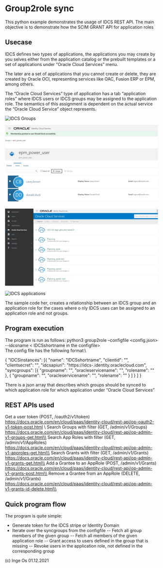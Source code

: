 # Group2role sync

This python example demonstrates the usage of IDCS REST API.
The main objective is to demonstrate how the SCIM GRANT API for application roles 

## Usecase

IDCS defines two types of applications, the applications you may create by you selves either from the application 
catalog or the prebuilt templates or a set of applications under “Oracle Cloud Services” menu.

The later are a set of applications that you cannot create or delete, they are created by Oracle OCI, representing 
services like OAC, Fusion ERP or EPM, among others.

The “Oracle Cloud Services” type of application has a tab “application roles” where IDCS users or IDCS 
groups may be assigned to the application role. The semantics of this assignment is dependent on the actual 
service the “Oracle Cloud Service” object represents.

![IDCS Groups](/images/groups)

![IDCS Group members](/images/group_members.JPG)

![IDCS applications](/images/applications.JPG)

![IDCS applications](/images/appliication_roles.JPG)

The sample code her, creates a relationship between an IDCS group and an application role for the cases where o
nly IDCS uses can be assigned to an application role and not groups.

## Program execution

The program is run as follows:
python3 group2role –configfile <config.json> --idcsname < IDCSshortname in the configfile>\
The config file has the following format:\

		
{
	"IDCSinstances": [{
			"name": "IDCSshortname",
			"clientid": "<xxx>",
			"clientsecret": "<xxx>",
			"idcsapiuri": "https://idcs-<tenant>.identity.oraclecloud.com",
			"syncgroups": [{
					"groupname": "<name of IDCS group>",
					"oracleservicename": "<name of service>",
					"rolename": "<name of role>"
				},
				{
					"groupname": "<name of IDCS group>",
					"oracleservicename": "<name of service>",
					"rolename": "<name of role>"
				}
			]
		}
	]
}

There is a json array that describes which groups should be synced to which application role for 
which application under “Oracle Cloud Services” 

## REST APIs used

Get a user token (POST, /oauth2/v1/token)\
https://docs.oracle.com/en/cloud/paas/identity-cloud/rest-api/op-oauth2-v1-token-post.html \\
Search Groups with filter (GET, /admin/v1/Groups)\
https://docs.oracle.com/en/cloud/paas/identity-cloud/rest-api/op-admin-v1-groups-get.html\\
Search App Roles with filter (GET, /admin/v1/AppRoles)\
https://docs.oracle.com/en/cloud/paas/identity-cloud/rest-api/op-admin-v1-approles-get.html\\
Search Grants with filter (GET, /admin/v1/Grants)\
https://docs.oracle.com/en/cloud/paas/identity-cloud/rest-api/op-admin-v1-grants-get.html\\
Add a Grantee to an AppRole (POST, /admin/v1/Grants)\
https://docs.oracle.com/en/cloud/paas/identity-cloud/rest-api/op-admin-v1-grants-post.html\\
Remove a Grantee from an AppRole (DELETE, /admin/v1/Grants)\
https://docs.oracle.com/en/cloud/paas/identity-cloud/rest-api/op-admin-v1-grants-id-delete.html\\

## Quick program flow

The program is quite simple:
- Generate token for the IDCS stripe or Identity Domain
- Iterate over the syncgroups from the configfile
-- Fetch all group members of the given group
-- Fetch all members of the given application role
-- Grant access to users defined in the group that is missing
-- Revoke users in the application role, not defined in the corresponding group

(c) Inge Os 01.12.2021
	 
